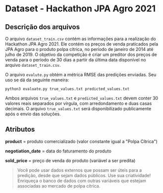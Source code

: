 # Dataset - Hackathon JPA Agro 2021

## Descrição dos arquivos

O arquivo ```dataset_train.csv``` contém as informações para a realização do Hackathon JPA Agro 2021. Ele contém os preços de venda praticados pela JPA Agro para o produto polpa cítrica, no período de janeiro de 2014 até julho de 
2019. O objetivo da competição é criar um preditor dos preços de venda para o período de 30 dias a partir da última data disponível no arquivo ```dataset_train.csv```.

O arquivo ```evalute.py``` obtém a métrica RMSE das predições enviadas. Seu uso se dá da seguinte maneira:

```python3 evaluate.py true_values.txt predicted_values.txt```

Ambos arquivos ```true_values.txt``` e ```predicted_values.txt``` devem conter 30 valores reais separados por vírgula, com arredondamento e duas casas decimais. O arquivo ```true_values.txt``` será disponibilizado publicamente após o envio das soluções.


## Atributos

**product** = produto comercializado (valor constante igual a "Polpa Cítrica")

**negotiation_date** = data do faturamento do produto

**sold_price** = preço de venda do produto (variável a ser predita)


> Você pode usar dados externos que possam ser úteis para a predição, desde que sejam dados públicos. Use
sua criatividade! Enriqueça o banco de dados com outras variáveis que estejam associadas ao mercado de
polpa cítrica.
